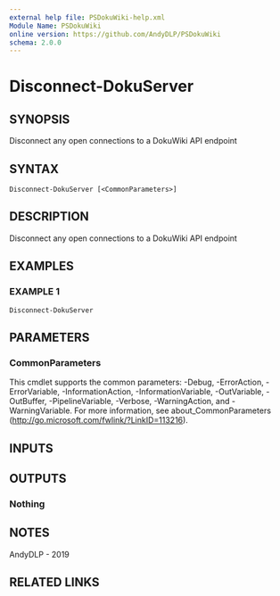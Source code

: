 ```yaml
---
external help file: PSDokuWiki-help.xml
Module Name: PSDokuWiki
online version: https://github.com/AndyDLP/PSDokuWiki
schema: 2.0.0
---
```


# Disconnect-DokuServer

## SYNOPSIS
Disconnect any open connections to a DokuWiki API endpoint

## SYNTAX

```
Disconnect-DokuServer [<CommonParameters>]
```

## DESCRIPTION
Disconnect any open connections to a DokuWiki API endpoint

## EXAMPLES

### EXAMPLE 1
```
Disconnect-DokuServer
```

## PARAMETERS

### CommonParameters
This cmdlet supports the common parameters: -Debug, -ErrorAction, -ErrorVariable, -InformationAction, -InformationVariable, -OutVariable, -OutBuffer, -PipelineVariable, -Verbose, -WarningAction, and -WarningVariable.
For more information, see about_CommonParameters (http://go.microsoft.com/fwlink/?LinkID=113216).

## INPUTS

## OUTPUTS

### Nothing
## NOTES
AndyDLP - 2019

## RELATED LINKS
